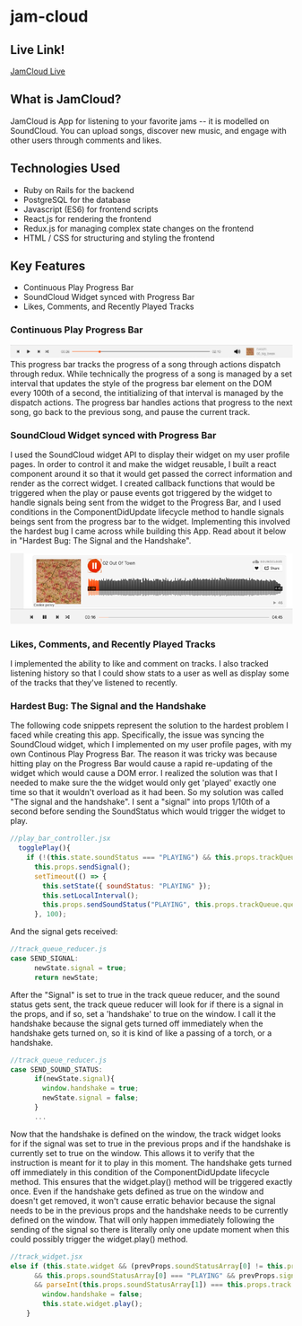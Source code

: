 # jam-cloud

## Live Link!
[JamCloud Live](https://jam-cloud.herokuapp.com "JamCloud Live")

## What is JamCloud?
JamCloud is App for listening to your favorite jams -- it is modelled on SoundCloud. You can upload songs, discover new music, and engage with other users through comments and likes. 

## Technologies Used
* Ruby on Rails for the backend
* PostgreSQL for the database
* Javascript (ES6) for frontend scripts
* React.js for rendering the frontend
* Redux.js for managing complex state changes on the frontend
* HTML / CSS for structuring and styling the frontend

## Key Features
* Continuous Play Progress Bar
* SoundCloud Widget synced with Progress Bar 
* Likes, Comments, and Recently Played Tracks

### Continuous Play Progress Bar
![progress bar](https://github.com/jonahlipsky/jam-cloud/blob/master/app/assets/images/progress_bar.png "Progress Bar")
This progress bar tracks the progress of a song through actions dispatch through redux. While technically the progress of a song is managed by a set interval that updates the style of the progress bar element on the DOM every 100th of a second, the intitializing of that interval is managed by the dispatch actions. The progress bar handles actions that progress to the next song, go back to the previous song, and pause the current track. 

### SoundCloud Widget synced with Progress Bar 
I used the SoundCloud widget API to display their widget on my user profile pages. In order to control it and make the widget reusable, I built a react component around it so that it would get passed the correct information and render as the correct widget. I created callback functions that would be triggered when the play or pause events got triggered by the widget to handle signals being sent from the widget to the Progress Bar, and I used conditions in the ComponentDidUpdate lifecycle method to handle signals beings sent from the progress bar to the widget. Implementing this involved the hardest bug I came across while building this App. Read about it below in "Hardest Bug: The Signal and the Handshake".

![widget and progress bar](https://github.com/jonahlipsky/jam-cloud/blob/master/app/assets/images/widget_and_bar.png "Widget and Progress Bar")


### Likes, Comments, and Recently Played Tracks
I implemented the ability to like and comment on tracks. I also tracked listening history so that I could show stats to a user as well as display some of the tracks that they've listened to recently.

### Hardest Bug: The Signal and the Handshake
The following code snippets represent the solution to the hardest problem I faced while creating this app. Specifically, the issue was syncing the SoundCloud widget, which I implemented on my user profile pages, with my own Continous Play Progress Bar. The reason it was tricky was because hitting play on the Progress Bar would cause a rapid re-updating of the widget which would cause a DOM error. I realized the solution was that I needed to make sure the the widget would only get 'played' exactly one time so that it wouldn't overload as it had been. So my solution was called "The signal and the handshake". I sent a "signal" into props 1/10th of a second before sending the SoundStatus which would trigger the widget to play. 

```javascript
//play_bar_controller.jsx
  togglePlay(){
    if (!(this.state.soundStatus === "PLAYING") && this.props.trackQueue.queue.length ){
      this.props.sendSignal();
      setTimeout(() => {
        this.setState({ soundStatus: "PLAYING" });
        this.setLocalInterval();
        this.props.sendSoundStatus("PLAYING", this.props.trackQueue.queue[0]);
      }, 100);
```

And the signal gets received:

```javascript
//track_queue_reducer.js
case SEND_SIGNAL:
      newState.signal = true;
      return newState;
```

After the "Signal" is set to true in the track queue reducer, and the sound status gets sent, the track queue reducer will look for if there is a signal in the props, and if so, set a 'handshake' to true on the window. I call it the handshake because the signal gets turned off immediately when the handshake gets turned on, so it is kind of like a passing of a torch, or a handshake. 

```javascript
//track_queue_reducer.js
case SEND_SOUND_STATUS:
      if(newState.signal){
        window.handshake = true;
        newState.signal = false;
      }
      ...
```

Now that the handshake is defined on the window, the track widget looks for if the signal was set to true in the previous props and if the handshake is currently set to true on the window. This allows it to verify that the instruction is meant for it to play in this moment. The handshake gets turned off immediately in this condition of the ComponentDidUpdate lifecycle method. This ensures that the widget.play() method will be triggered exactly once. Even if the handshake gets defined as true on the window and doesn't get removed, it won't cause erratic behavior because the signal needs to be in the previous props and the handshake needs to be currently defined on the window. That will only happen immediately following the sending of the signal so there is literally only one update moment when this could possibly trigger the widget.play() method.

```javascript
//track_widget.jsx
else if (this.state.widget && (prevProps.soundStatusArray[0] != this.props.soundStatusArray[0])
      && this.props.soundStatusArray[0] === "PLAYING" && prevProps.signal && window.handshake
      && parseInt(this.props.soundStatusArray[1]) === this.props.track.id ){
        window.handshake = false;
        this.state.widget.play();
    }
```
